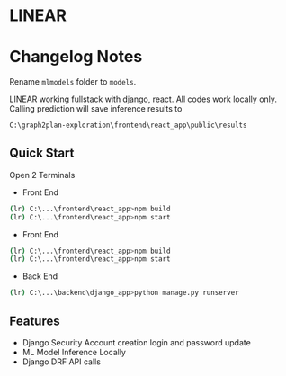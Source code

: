 # LINEAR

# Changelog Notes
Rename `mlmodels` folder to `models`.

LINEAR working fullstack with django, react. All codes work locally only.
Calling prediction will save inference results to
```sh
C:\graph2plan-exploration\frontend\react_app\public\results
```

## Quick Start
Open 2 Terminals

- Front End
```sh
(lr) C:\...\frontend\react_app>npm build
(lr) C:\...\frontend\react_app>npm start
```



- Front End
```sh
(lr) C:\...\frontend\react_app>npm build
(lr) C:\...\frontend\react_app>npm start
```

- Back End
```sh
(lr) C:\...\backend\django_app>python manage.py runserver
```


## Features

- Django Security Account creation login and password update
- ML Model Inference Locally
- Django DRF API calls
